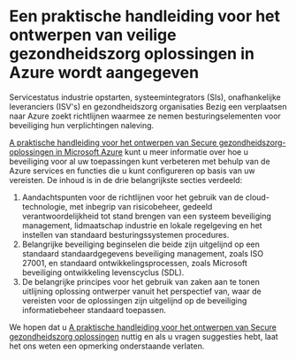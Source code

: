 <properties
   pageTitle="Een praktische handleiding voor het ontwerpen van veilige gezondheidszorg oplossingen in Azure | Microsoft Azure"
   description=" In dit artikel vindt u meer informatie over het verbeteren van beveiliging voor uw gezondheidszorg oplossingen met behulp van de Azure services en functies die u wilt configureren. "
   services="security"
   documentationCenter="na"
   authors="TomShinder"
   manager="MBaldwin"
   editor="TomSh"/>

<tags
   ms.service="security"
   ms.devlang="na"
   ms.topic="article"
   ms.tgt_pltfrm="na"
   ms.workload="na"
   ms.date="09/06/2016"
   ms.author="terrylan"/>

# <a name="a-practical-guide-to-designing-secure-health-care-solutions-in-azure"></a>Een praktische handleiding voor het ontwerpen van veilige gezondheidszorg oplossingen in Azure wordt aangegeven

Servicestatus industrie opstarten, systeemintegrators (SIs), onafhankelijke leveranciers (ISV's) en gezondheidszorg organisaties Bezig een verplaatsen naar Azure zoekt richtlijnen waarmee ze nemen besturingselementen voor beveiliging hun verplichtingen naleving.

[A praktische handleiding voor het ontwerpen van Secure gezondheidszorg-oplossingen in Microsoft Azure](https://aka.ms/azureindustrysecurity) kunt u meer informatie over hoe u beveiliging voor al uw toepassingen kunt verbeteren met behulp van de Azure services en functies die u kunt configureren op basis van uw vereisten.
De inhoud is in de drie belangrijkste secties verdeeld:

1. Aandachtspunten voor de richtlijnen voor het gebruik van de cloud-technologie, met inbegrip van risicobeheer, gedeeld verantwoordelijkheid tot stand brengen van een systeem beveiliging management, lidmaatschap industrie en lokale regelgeving en het instellen van standaard besturingssystemen procedures.
2. Belangrijke beveiliging beginselen die beide zijn uitgelijnd op een standaard standaardgegevens beveiliging management, zoals ISO 27001, en standaard ontwikkelingsprocessen, zoals Microsoft beveiliging ontwikkeling levenscyclus (SDL).
3. De belangrijke principes voor het gebruik van zaken aan te tonen uitlijning oplossing ontwerper vanuit het perspectief van, waar de vereisten voor de oplossingen zijn uitgelijnd op de beveiliging informatiebeheer standaard toepassen.

We hopen dat u [A praktische handleiding voor het ontwerpen van Secure gezondheidszorg oplossingen](https://aka.ms/azureindustrysecurity) nuttig en als u vragen suggesties hebt, laat het ons weten een opmerking onderstaande verlaten.
